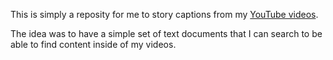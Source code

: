 This is simply a reposity for me to story captions from my [YouTube videos](http://youtube.kitokeboo.com).

The idea was to have a simple set of text documents that I can search to be able to find content inside of my videos.